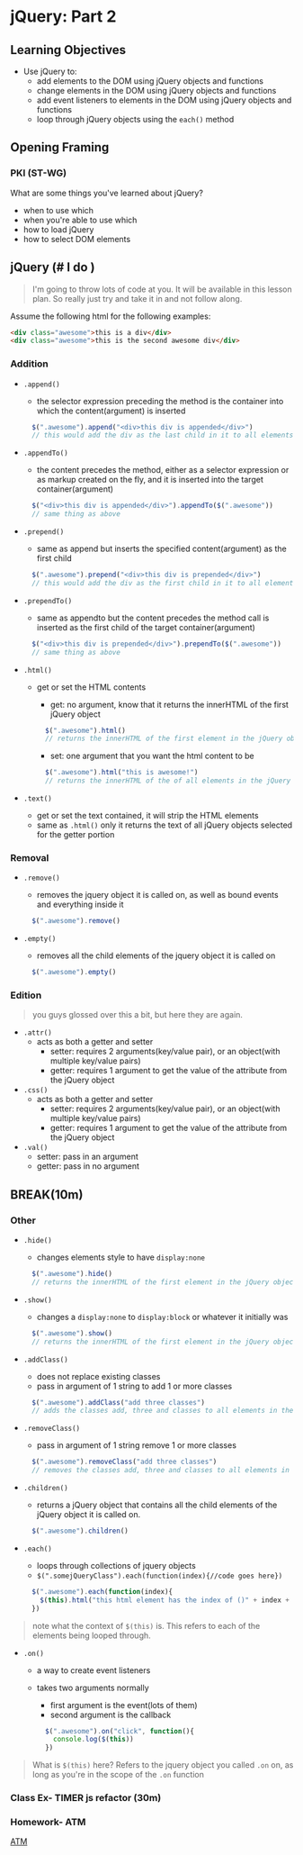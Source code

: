 # jQuery: Part 2

## Learning Objectives
- Use jQuery to:
  - add elements to the DOM using jQuery objects and functions
  - change elements in the DOM using jQuery objects and functions
  - add event listeners to elements in the DOM using jQuery objects and functions
  - loop through jQuery objects using the `each()` method

## Opening Framing
### PKI (ST-WG)
What are some things you've learned about jQuery?
- when to use which
- when you're able to use which
- how to load jQuery
- how to select DOM elements

## jQuery (# I do )
> I'm going to throw lots of code at you. It will be available in this lesson plan. So really just try and take it in and not follow along.

Assume the following html for the following examples:

```html
<div class="awesome">this is a div</div>
<div class="awesome">this is the second awesome div</div>
```

### Addition
- `.append()`
  - the selector expression preceding the method is the container into which the content(argument) is inserted

  ```javascript
    $(".awesome").append("<div>this div is appended</div>")
    // this would add the div as the last child in it to all elements with class awesome
  ```

- `.appendTo()`
  - the content precedes the method, either as a selector expression or as markup created on the fly, and it is inserted into the target container(argument)

  ```javascript
    $("<div>this div is appended</div>").appendTo($(".awesome"))
    // same thing as above
  ```

- `.prepend()`
  - same as append but inserts the specified content(argument) as the first child

  ```javascript
    $(".awesome").prepend("<div>this div is prepended</div>")
    // this would add the div as the first child in it to all elements with class awesome
  ```

- `.prependTo()`
  - same as appendto but the content precedes the method call is inserted as the first child of the target container(argument)

  ```javascript
    $("<div>this div is prepended</div>").prependTo($(".awesome"))
    // same thing as above
  ```

- `.html()`
  - get or set the HTML contents
    - get: no argument, know that it returns the innerHTML of the first jQuery object

    ```javascript
      $(".awesome").html()
      // returns the innerHTML of the first element in the jQuery object
    ```

    - set: one argument that you want the html content to be

    ```javascript
      $(".awesome").html("this is awesome!")
      // returns the innerHTML of the of all elements in the jQuery object to be "this is awesome!"
    ```

- `.text()`
  - get or set the text contained, it will strip the HTML elements
  - same as `.html()` only it returns the text of all jQuery objects selected for the getter portion

### Removal
- `.remove()`
  - removes the jquery object it is called on, as well as bound events and everything inside it

  ```javascript
    $(".awesome").remove()
  ```

- `.empty()`
  - removes all the child elements of the jquery object it is called on

  ```javascript
    $(".awesome").empty()
  ```

### Edition
> you guys glossed over this a bit, but here they are again.

- `.attr()`
  - acts as both a getter and setter
    - setter: requires 2 arguments(key/value pair), or an object(with multiple key/value pairs)
    - getter: requires 1 argument to get the value of the attribute from the jQuery object
- `.css()`
  - acts as both a getter and setter
    - setter: requires 2 arguments(key/value pair), or an object(with multiple key/value pairs)
    - getter: requires 1 argument to get the value of the attribute from the jQuery object
- `.val()`
  - setter: pass in an argument
  - getter: pass in no argument

## BREAK(10m)
### Other
- `.hide()`
  - changes elements style to have `display:none`

  ```javascript
    $(".awesome").hide()
    // returns the innerHTML of the first element in the jQuery object
  ```

- `.show()`
  - changes a `display:none` to `display:block` or whatever it initially was

  ```javascript
    $(".awesome").show()
    // returns the innerHTML of the first element in the jQuery object
  ```

- `.addClass()`
  - does not replace existing classes
  - pass in argument of 1 string to add 1 or more classes

  ```javascript
    $(".awesome").addClass("add three classes")
    // adds the classes add, three and classes to all elements in the jQuery object returned
  ```

- `.removeClass()`
  - pass in argument of 1 string remove 1 or more classes

  ```javascript
    $(".awesome").removeClass("add three classes")
    // removes the classes add, three and classes to all elements in the jQuery object selected
  ```

- `.children()`
  - returns a jQuery object that contains all the child elements of the jQuery object it is called on.

  ```javascript
    $(".awesome").children()
  ```


- `.each()`
  - loops through collections of jquery objects
  - `$(".somejQueryClass").each(function(index){//code goes here})`

  ```javascript
    $(".awesome").each(function(index){
      $(this).html("this html element has the index of ()" + index + ") in the each function")
    })
  ```

> note what the context of `$(this)` is. This refers to each of the elements being looped through.


- `.on()`
  - a way to create event listeners
  - takes two arguments normally
    - first argument is the event(lots of them)
    - second argument is the callback

    ```javascript
      $(".awesome").on("click", function(){
        console.log($(this))
      })
    ```

> What is `$(this)` here? Refers to the jquery object you called `.on` on, as long as you're in the scope of the `.on` function


### Class Ex- TIMER js refactor (30m)

### Homework- ATM

[ATM](https://github.com/ga-dc/atm)
